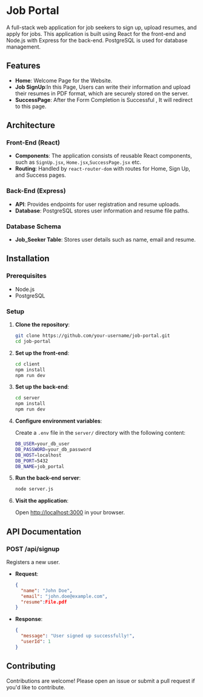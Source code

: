 # Job Portal

A full-stack web application for job seekers to sign up, upload resumes, and apply for jobs. This application is built using React for the front-end and Node.js with Express for the back-end. PostgreSQL is used for database management.

## Features

- **Home**: Welcome Page for the Website.
- **Job SignUp**:In this Page, Users can write their information and upload their resumes in PDF format, which are securely stored on the server.
- **SuccessPage**: After the Form Completion is Successful , It will redirect to this page.

## Architecture

### Front-End (React)
- **Components**: The application consists of reusable React components, such as `SignUp.jsx`, `Home.jsx`,`SuccessPage.jsx` etc.
- **Routing**: Handled by `react-router-dom` with routes for Home, Sign Up, and Success pages.

### Back-End (Express)
- **API**: Provides endpoints for user registration and resume uploads.
- **Database**: PostgreSQL stores user information and resume file paths.

### Database Schema

- **Job_Seeker Table**: Stores user details such as name, email and resume.


## Installation

### Prerequisites

- Node.js
- PostgreSQL

### Setup

1. **Clone the repository**:

    ```bash
    git clone https://github.com/your-username/job-portal.git
    cd job-portal
    ```

2. **Set up the front-end**:

    ```bash
    cd client
    npm install
    npm run dev
    ```

3. **Set up the back-end**:

    ```bash
    cd server
    npm install
    npm run dev
    ```

4. **Configure environment variables**:

    Create a `.env` file in the `server/` directory with the following content:

    ```bash
    DB_USER=your_db_user
    DB_PASSWORD=your_db_password
    DB_HOST=localhost
    DB_PORT=5432
    DB_NAME=job_portal
    ```

5. **Run the back-end server**:

    ```bash
    node server.js
    ```

6. **Visit the application**:

    Open [http://localhost:3000](http://localhost:3000) in your browser.

## API Documentation

### POST /api/signup

Registers a new user.

- **Request**:
    ```json
    {
      "name": "John Doe",
      "email": "john.doe@example.com",
      "resume":File.pdf
    }
    ```

- **Response**:
    ```json
    {
      "message": "User signed up successfully!",
      "userId": 1
    }
    ```

## Contributing

Contributions are welcome! Please open an issue or submit a pull request if you'd like to contribute.



